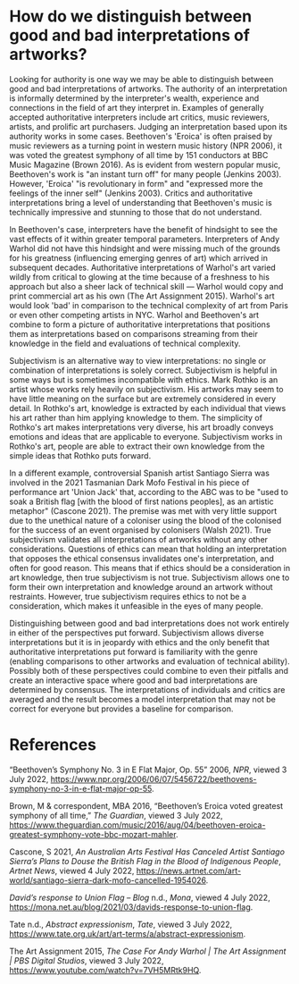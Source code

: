 # How do we distinguish between good and bad interpretations of artworks?
Looking for authority is one way we may be able to distinguish between good and bad interpretations of artworks. The authority of an interpretation is informally determined by the interpreter's wealth, experience and connections in the field of art they interpret in. Examples of generally accepted authoritative interpreters include art critics, music reviewers, artists, and prolific art purchasers. Judging an interpretation based upon its authority works in some cases. Beethoven's 'Eroica' is often praised by music reviewers as a turning point in western music history (NPR 2006), it was voted the greatest symphony of all time by 151 conductors at BBC Music Magazine (Brown 2016). As is evident from western popular music, Beethoven's work is "an instant turn off" for many people (Jenkins 2003). However, 'Eroica' "is revolutionary in form" and "expressed more the feelings of the inner self" (Jenkins 2003). Critics and authoritative interpretations bring a level of understanding that Beethoven's music is technically impressive and stunning to those that do not understand. 

In Beethoven's case, interpreters have the benefit of hindsight to see the vast effects of it within greater temporal parameters. Interpreters of Andy Warhol did not have this hindsight and were missing much of the grounds for his greatness (influencing emerging genres of art) which arrived in subsequent decades. Authoritative interpretations of Warhol's art varied wildly from critical to glowing at the time because of a freshness to his approach but also a sheer lack of technical skill — Warhol would copy and print commercial art as his own (The Art Assignment 2015). Warhol's art would look 'bad' in comparison to the technical complexity of art from Paris or even other competing artists in NYC. Warhol and Beethoven's art combine to form a picture of authoritative interpretations that positions them as interpretations based on comparisons streaming from their knowledge in the field and evaluations of technical complexity. 

Subjectivism is an alternative way to view interpretations: no single or combination of interpretations is solely correct. Subjectivism is helpful in some ways but is sometimes incompatible with ethics. Mark Rothko is an artist whose works rely heavily on subjectivism. His artworks may seem to have little meaning on the surface but are extremely considered in every detail. In Rothko's art, knowledge is extracted by each individual that views his art rather than him applying knowledge to them. The simplicity of Rothko's art makes interpretations very diverse, his art broadly conveys emotions and ideas that are applicable to everyone. Subjectivism works in Rothko's art, people are able to extract their own knowledge from the simple ideas that Rothko puts forward. 

In a different example, controversial Spanish artist Santiago Sierra was involved in the 2021 Tasmanian Dark Mofo Festival in his piece of performance art 'Union Jack' that, according to the ABC was to be "used to soak a British flag [with the blood of first nations peoples], as an artistic metaphor" (Cascone 2021). The premise was met with very little support due to the unethical nature of a coloniser using the blood of the colonised for the success of an event organised by colonisers (Walsh 2021). True subjectivism validates all interpretations of artworks without any other considerations. Questions of ethics can mean that holding an interpretation that opposes the ethical consensus invalidates one's interpretation, and often for good reason. This means that if ethics should be a consideration in art knowledge, then true subjectivism is not true. Subjectivism allows one to form their own interpretation and knowledge around an artwork without restraints. However, true subjectivism requires ethics to not be a consideration, which makes it unfeasible in the eyes of many people.

Distinguishing between good and bad interpretations does not work entirely in either of the perspectives put forward. Subjectivism allows diverse interpretations but it is in jeopardy with ethics and the only benefit that authoritative interpretations put forward is familiarity with the genre (enabling comparisons to other artworks and evaluation of technical ability). Possibly both of these perspectives could combine to even their pitfalls and create an interactive space where good and bad interpretations are determined by consensus. The interpretations of individuals and critics are averaged and the result becomes a model interpretation that may not be correct for everyone but provides a baseline for comparison.

<div style="page-break-after: always;"></div>

# References 
“Beethoven’s Symphony No. 3 in E Flat Major, Op. 55” 2006, _NPR_, viewed 3 July 2022, <https://www.npr.org/2006/06/07/5456722/beethovens-symphony-no-3-in-e-flat-major-op-55>.

Brown, M & correspondent, MBA 2016, “Beethoven’s Eroica voted greatest symphony of all time,” _The Guardian_, viewed 3 July 2022, <https://www.theguardian.com/music/2016/aug/04/beethoven-eroica-greatest-symphony-vote-bbc-mozart-mahler>.

Cascone, S 2021, _An Australian Arts Festival Has Canceled Artist Santiago Sierra’s Plans to Douse the British Flag in the Blood of Indigenous People_, _Artnet News_, viewed 4 July 2022, <https://news.artnet.com/art-world/santiago-sierra-dark-mofo-cancelled-1954026>.

_David’s response to Union Flag – Blog_ n.d., _Mona_, viewed 4 July 2022, <https://mona.net.au/blog/2021/03/davids-response-to-union-flag>.

Tate n.d., _Abstract expressionism_, _Tate_, viewed 3 July 2022, <https://www.tate.org.uk/art/art-terms/a/abstract-expressionism>.

The Art Assignment 2015, _The Case For Andy Warhol | The Art Assignment | PBS Digital Studios_, viewed 3 July 2022, <https://www.youtube.com/watch?v=7VH5MRtk9HQ>.